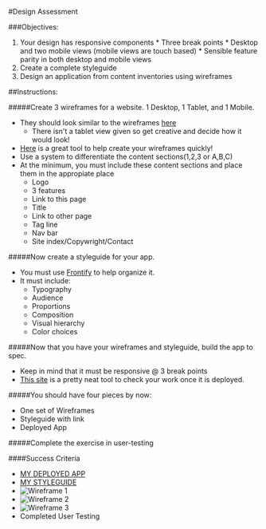 #Design Assessment

###Objectives:
1.   Your design has responsive components
	* Three break points
	* Desktop and two mobile views (mobile views are touch based)
	* Sensible feature parity in both desktop and mobile views
2.  Create a complete styleguide
3.  Design an application from content inventories using wireframes

##Instructions:

#####Create 3 wireframes for a website. 1 Desktop, 1 Tablet, and 1 Mobile.
* They should look similar to the wireframes [here](http://www.thismanslife.co.uk/projects/lab/responsivewireframes/)
	* There isn't a tablet view given so get creative and decide how it would look!
* [Here](http://www.lifeishao.com/rwdwire/) is a great tool to help create your wireframes quickly!
* Use a system to differentiate the content sections(1,2,3 or A,B,C)
* At the minimum, you must include these content sections and place them in the appropiate place
	* Logo
	* 3 features
	* Link to this page
	* Title
	* Link to other page
	* Tag line
	* Nav bar
	* Site index/Copywright/Contact


#####Now create a styleguide for your app.
* You must use [Frontify](https://brand.frontify.com/d/qAiubNBytHKf/style-guide) to help organize it.
* It must include:
	* Typography
	* Audience
	* Proportions
	* Composition
	* Visual hierarchy
	* Color choices

#####Now that you have your wireframes and styleguide, build the app to spec.
* Keep in mind that it must be responsive @ 3 break points
* [This site](http://mattkersley.com/responsive/) is a pretty neat tool to check your work once it is deployed.

#####You should have four pieces by now:
* One set of Wireframes
* Styleguide with link
* Deployed App

#####Complete the exercise in user-testing

####Success Criteria
* [MY DEPLOYED APP](www.google.com)
* [MY STYLEGUIDE](www.google.com)
* ![Wireframe 1](http://)
* ![Wireframe 2](http://)
* ![Wireframe 3](http://)
* Completed User Testing
